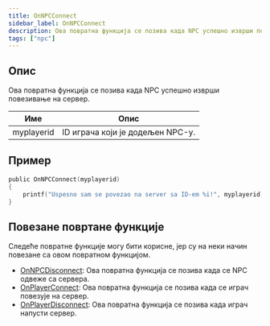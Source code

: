 ```yaml
---
title: OnNPCConnect
sidebar_label: OnNPCConnect
description: Ова повратна функција се позива када NPC успешно изврши повезивање на сервер.
tags: ["npc"]
---
```


## Опис

Ова повратна функција се позива када NPC успешно изврши повезивање на сервер.

| Име          | Опис                                               |
| ------------ | -------------------------------------------------- |
| myplayerid   | ID играча који је додељен NPC-у.                  |

## Пример

```c
public OnNPCConnect(myplayerid)
{
    printf("Uspesno sam se povezao na server sa ID-em %i!", myplayerid);
}
```

## Повезане повртане функције

Следеће повратне функције могу бити корисне, јер су на неки начин повезане са овом повратном функцијом.

- [OnNPCDisconnect](OnNPCDisconnect): Ова повратна функција се позива када се NPC одвеже са сервера.
- [OnPlayerConnect](OnPlayerConnect): Ова повратна функција се позива када се играч повезује на сервер.
- [OnPlayerDisconnect](OnPlayerDisconnect): Ова повратна функција се позива када играч напусти сервер.
